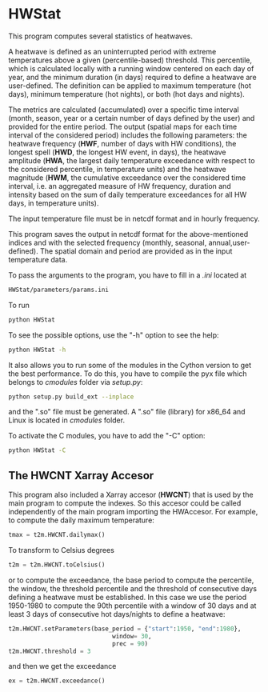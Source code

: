# HWStat

This program computes several statistics of heatwaves.

A heatwave is defined as an uninterrupted period with extreme temperatures above a given (percentile-based) threshold. This percentile, which is calculated locally with a running window centered on each day of year, and the minimum duration (in days) required to define a heatwave are user-defined. The definition can be applied to maximum temperature (hot days), minimum temperature (hot nights), or both (hot days and nights).

The metrics are calculated (accumulated) over a specific time interval (month, season, year or a certain number of days defined by the user) and provided for the entire period. The output (spatial maps for each time interval of the considered period) includes the following parameters: the heatwave frequency (**HWF**, number of days with HW conditions), the longest spell (**HWD**, the longest HW event, in days), the heatwave amplitude (**HWA**, the largest daily temperature exceedance with respect to the considered percentile, in temperature units) and the heatwave magnitude (**HWM**, the cumulative exceedance over the considered time interval, i.e. an aggregated measure of HW frequency, duration and intensity based on the sum of daily temperature exceedances for all HW days, in temperature units).

The input temperature file must be in netcdf format and in hourly frequency.

This program saves the output in netcdf format for the above-mentioned indices and with the selected frequency (monthly, seasonal, annual,user-defined). The spatial domain and period are provided as in the input temperature data.  


To pass the arguments to the program, you have to fill in a *.ini* located at

```Bash
HWStat/parameters/params.ini
```
To run

```Bash
python HWStat
```
To see the possible options, use the "-h" option to see the help:

```Bash
python HWStat -h
```

It also allows you to run some of the modules in the Cython version to get the 
best performance. To do this, you have to compile the pyx file which belongs to 
*cmodules* folder via *setup.py*:

```Bash
python setup.py build_ext --inplace
```
and the ".so" file must be generated. A ".so" file (library) for x86_64 and Linux
is located in *cmodules* folder.

To activate the C modules, you have to add the "-C" option:

```Bash
python HWStat -C
```

## The HWCNT Xarray Accesor

This program also included a Xarray accesor (**HWCNT**) that is used by the main
program to compute the indexes. So this accesor could be called independently of 
the main program importing the HWAccesor. For example, to compute the daily maximum
temperature:

```Python
tmax = t2m.HWCNT.dailymax()
```
To transform to Celsius degrees

```Python
t2m = t2m.HWCNT.toCelsius()
```
or to compute the exceedance, the base period to compute the percentile, the window,
the threshold percentile and the threshold of consecutive days defining a heatwave
must be established. In this case we use the period 1950-1980 to compute the 90th 
percentile with a window of 30 days and at least 3 days of consecutive hot days/nights
to define a heatwave: 

```Python
t2m.HWCNT.setParameters(base_period = {"start":1950, "end":1980},
                             window= 30,
                             prec = 90)
t2m.HWCNT.threshold = 3
```

and then we get the exceedance

```Python
ex = t2m.HWCNT.exceedance()
```

